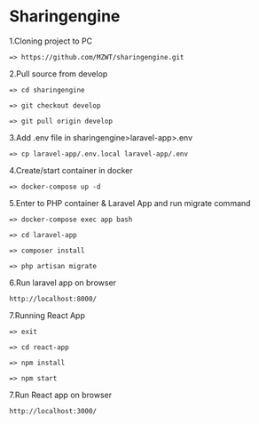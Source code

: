 # Sharingengine

1.Cloning project to PC

`=> https://github.com/MZWT/sharingengine.git`

2.Pull source from develop

`=> cd sharingengine`

`=> git checkout develop`

`=> git pull origin develop`

3.Add .env file in sharingengine>laravel-app>.env

`=> cp laravel-app/.env.local laravel-app/.env`
 
4.Create/start container in docker

`=> docker-compose up -d`

5.Enter to PHP container & Laravel App and run migrate command

`=> docker-compose exec app bash`

`=> cd laravel-app`

`=> composer install`

`=> php artisan migrate`

6.Run laravel app on browser

`http://localhost:8000/`

7.Running React App

`=> exit`

`=> cd react-app`

`=> npm install`

`=> npm start`

7.Run React app on browser

`http://localhost:3000/`
